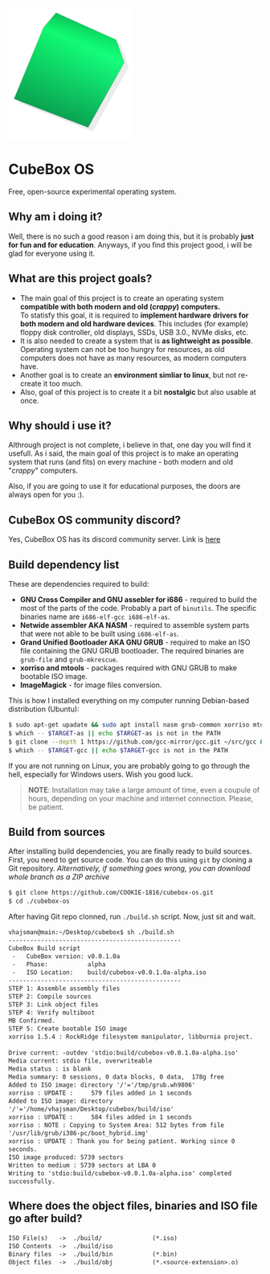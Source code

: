 ![CubeBox OS logo](cblogo.png)

# CubeBox OS
Free, open-source experimental operating system.

## Why am i doing it?
Well, there is no such a good reason i am doing this, but it is probably **just for fun and for education**. Anyways, if you find this project good, i will be glad for everyone using it.

## What are this project goals?
* The main goal of this project is to create an operating system **compatible with both modern and old (*crappy*) computers.**  
    To statisfy this goal, it is required to **implement hardware drivers for both modern and old hardware devices**. This includes (for example) floppy disk controller, old displays, SSDs, USB 3.0., NVMe disks, etc.  
* It is also needed to create a system that is **as lightweight as possible**. Operating system can not be too hungry for resources, as old computers does not have as many resources, as modern computers have.
* Another goal is to create an **environment simliar to linux**, but not re-create it too much.
* Also, goal of this project is to create it a bit **nostalgic** but also usable at once.

## Why should i use it?
Althrough project is not complete, i believe in that, one day you will find it usefull. As i said, the main goal of this project is to make an operating system that runs (and fits) on every machine - both modern and old "*crappy*" computers.  

Also, if you are going to use it for educational purposes, the doors are always open for you :).

## CubeBox OS community discord?
Yes, CubeBox OS has its discord community server. Link is [here](https://discord.gg/WmbKD9Sx7j)

## Build dependency list
These are dependencies required to build:

* **GNU Cross Compiler and GNU assebler for i686** - required to build the most of the parts of the code. Probably a part of `binutils`. The specific binaries name are `i686-elf-gcc i686-elf-as`.
* **Netwide assembler AKA NASM** - required to assemble system parts that were not able to be built using `i686-elf-as`.
* **Grand Unified Bootloader AKA GNU GRUB** - required to make an ISO file containing the GNU GRUB bootloader. The required binaries are `grub-file` and `grub-mkrescue`.
* **xorriso and mtools** - packages required with GNU GRUB to make bootable ISO image.
* **ImageMagick** - for image files conversion.

This is how I installed everything on my computer running Debian-based distribution (Ubuntu):
```sh
$ sudo apt-get upadate && sudo apt install nasm grub-common xorriso mtools build-essential git bison flex libgmp3-dev libmpc-dev libmpfr-dev texinfo libisl-dev && export PREFIX="$HOME/opt/cross" && export TARGET=i686-elf && export PATH="$PREFIX/bin:$PATH" && mkdir $HOME/opt/cross/bin && mkdir $HOME/src && cd $HOME/src && git clone --depth 1 https://github.com/bminor/binutils-gdb.git ~/src/binutils-gdb && mkdir ~/src/binutils-gdb/build-binutils && cd ~/src/binutils-gdb/build-binutils && ../configure --target=$TARGET --prefix="$PREFIX" --with-sysroot --disable-nls --disable-werror && make && make install
$ which -- $TARGET-as || echo $TARGET-as is not in the PATH
$ git clone --depth 1 https://github.com/gcc-mirror/gcc.git ~/src/gcc && mkdir ~/src/gcc/build-gcc && cd ~/src/gcc/build-gcc && ../configure --target=$TARGET --prefix="$PREFIX" --disable-nls --enable-languages=c,c++ --without-headers && make all-gcc && make all-target-libgcc && make install-gcc && make install-target-libgcc
$ which -- $TARGET-gcc || echo $TARGET-gcc is not in the PATH
```

If you are not running on Linux, you are probably going to go through the hell, especially for Windows users. Wish you good luck.

> **NOTE**: Installation may take a large amount of time, even a coupule of hours, depending on your machine and internet connection. Please, be patient.

## Build from sources
After installing build dependencies, you are finally ready to build sources.  
First, you need to get source code. You can do this using `git` by cloning a Git repository. *Alternatively, if something goes wrong, you can download whole branch as a ZIP archive*
```sh
$ git clone https://github.com/COOKIE-1816/cubebox-os.git
$ cd ./cubebox-os
```

After having Git repo clonned, run `./build.sh` script. Now, just sit and wait.

```
vhajsman@main:~/Desktop/cubebox$ sh ./build.sh 
------------------------------------------------
CubeBox Build script
 -   CubeBox version: v0.0.1.0a
 -   Phase:           alpha
 -   ISO Location:    build/cubebox-v0.0.1.0a-alpha.iso
------------------------------------------------
STEP 1: Assemble assembly files
STEP 2: Compile sources
STEP 3: Link object files
STEP 4: Verify multiboot
MB Confirmed.
STEP 5: Create bootable ISO image
xorriso 1.5.4 : RockRidge filesystem manipulator, libburnia project.

Drive current: -outdev 'stdio:build/cubebox-v0.0.1.0a-alpha.iso'
Media current: stdio file, overwriteable
Media status : is blank
Media summary: 0 sessions, 0 data blocks, 0 data,  178g free
Added to ISO image: directory '/'='/tmp/grub.wh9806'
xorriso : UPDATE :     579 files added in 1 seconds
Added to ISO image: directory '/'='/home/vhajsman/Desktop/cubebox/build/iso'
xorriso : UPDATE :     584 files added in 1 seconds
xorriso : NOTE : Copying to System Area: 512 bytes from file '/usr/lib/grub/i386-pc/boot_hybrid.img'
xorriso : UPDATE : Thank you for being patient. Working since 0 seconds.
ISO image produced: 5739 sectors
Written to medium : 5739 sectors at LBA 0
Writing to 'stdio:build/cubebox-v0.0.1.0a-alpha.iso' completed successfully.

```

## Where does the object files, binaries and ISO file go after build?
```
ISO File(s)   ->  ./build/              (*.iso)
ISO Contents  ->  ./build/iso           
Binary files  ->  ./build/bin           (*.bin)
Object files  ->  ./build/obj           (*.<source-extension>.o)
```
